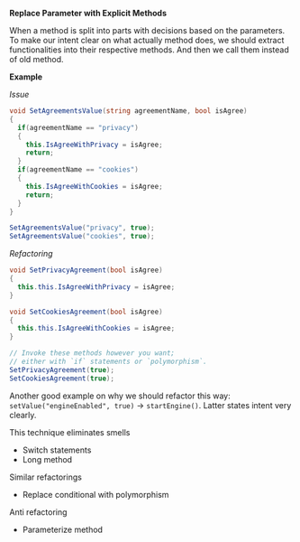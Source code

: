 **Replace Parameter with Explicit Methods**

When a method is split into parts with decisions based on the parameters.
To make our intent clear on what actually method does, we should extract functionalities into their respective methods.
And then we call them instead of old method.


**Example**

_Issue_

```csharp
void SetAgreementsValue(string agreementName, bool isAgree)
{
  if(agreementName == "privacy")
  {
    this.IsAgreeWithPrivacy = isAgree;
    return;
  }
  if(agreementName == "cookies")
  {
    this.IsAgreeWithCookies = isAgree;
    return;
  }
}

SetAgreementsValue("privacy", true);
SetAgreementsValue("cookies", true);
```

_Refactoring_

```csharp
void SetPrivacyAgreement(bool isAgree)
{
  this.this.IsAgreeWithPrivacy = isAgree;
}

void SetCookiesAgreement(bool isAgree)
{
  this.this.IsAgreeWithCookies = isAgree;
}

// Invoke these methods however you want;
// either with `if` statements or `polymorphism`.
SetPrivacyAgreement(true);
SetCookiesAgreement(true);
```

Another good example on why we should refactor this way:
`setValue("engineEnabled", true)` -> `startEngine()`.
Latter states intent very clearly.

This technique eliminates smells
* Switch statements
* Long method

Similar refactorings
* Replace conditional with polymorphism

Anti refactoring
* Parameterize method